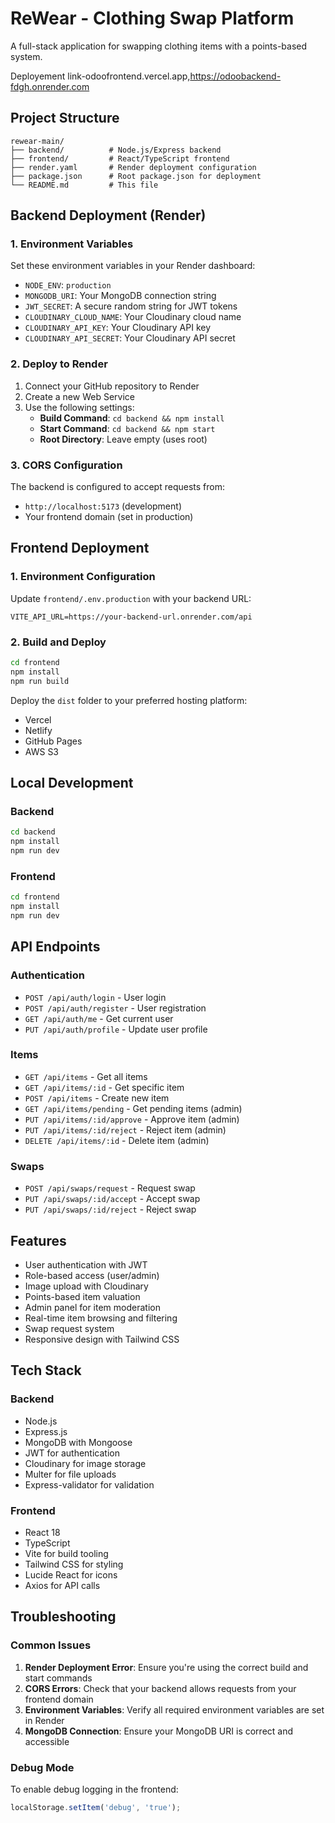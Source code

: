 # ReWear - Clothing Swap Platform

A full-stack application for swapping clothing items with a points-based system.


Deployement link-odoofrontend.vercel.app,https://odoobackend-fdgh.onrender.com

## Project Structure

```
rewear-main/
├── backend/          # Node.js/Express backend
├── frontend/         # React/TypeScript frontend
├── render.yaml       # Render deployment configuration
├── package.json      # Root package.json for deployment
└── README.md         # This file
```

## Backend Deployment (Render)

### 1. Environment Variables

Set these environment variables in your Render dashboard:

- `NODE_ENV`: `production`
- `MONGODB_URI`: Your MongoDB connection string
- `JWT_SECRET`: A secure random string for JWT tokens
- `CLOUDINARY_CLOUD_NAME`: Your Cloudinary cloud name
- `CLOUDINARY_API_KEY`: Your Cloudinary API key
- `CLOUDINARY_API_SECRET`: Your Cloudinary API secret

### 2. Deploy to Render

1. Connect your GitHub repository to Render
2. Create a new Web Service
3. Use the following settings:
   - **Build Command**: `cd backend && npm install`
   - **Start Command**: `cd backend && npm start`
   - **Root Directory**: Leave empty (uses root)

### 3. CORS Configuration

The backend is configured to accept requests from:
- `http://localhost:5173` (development)
- Your frontend domain (set in production)

## Frontend Deployment

### 1. Environment Configuration

Update `frontend/.env.production` with your backend URL:
```
VITE_API_URL=https://your-backend-url.onrender.com/api
```

### 2. Build and Deploy

```bash
cd frontend
npm install
npm run build
```

Deploy the `dist` folder to your preferred hosting platform:
- Vercel
- Netlify
- GitHub Pages
- AWS S3

## Local Development

### Backend
```bash
cd backend
npm install
npm run dev
```

### Frontend
```bash
cd frontend
npm install
npm run dev
```

## API Endpoints

### Authentication
- `POST /api/auth/login` - User login
- `POST /api/auth/register` - User registration
- `GET /api/auth/me` - Get current user
- `PUT /api/auth/profile` - Update user profile

### Items
- `GET /api/items` - Get all items
- `GET /api/items/:id` - Get specific item
- `POST /api/items` - Create new item
- `GET /api/items/pending` - Get pending items (admin)
- `PUT /api/items/:id/approve` - Approve item (admin)
- `PUT /api/items/:id/reject` - Reject item (admin)
- `DELETE /api/items/:id` - Delete item (admin)

### Swaps
- `POST /api/swaps/request` - Request swap
- `PUT /api/swaps/:id/accept` - Accept swap
- `PUT /api/swaps/:id/reject` - Reject swap

## Features

- User authentication with JWT
- Role-based access (user/admin)
- Image upload with Cloudinary
- Points-based item valuation
- Admin panel for item moderation
- Real-time item browsing and filtering
- Swap request system
- Responsive design with Tailwind CSS

## Tech Stack

### Backend
- Node.js
- Express.js
- MongoDB with Mongoose
- JWT for authentication
- Cloudinary for image storage
- Multer for file uploads
- Express-validator for validation

### Frontend
- React 18
- TypeScript
- Vite for build tooling
- Tailwind CSS for styling
- Lucide React for icons
- Axios for API calls

## Troubleshooting

### Common Issues

1. **Render Deployment Error**: Ensure you're using the correct build and start commands
2. **CORS Errors**: Check that your backend allows requests from your frontend domain
3. **Environment Variables**: Verify all required environment variables are set in Render
4. **MongoDB Connection**: Ensure your MongoDB URI is correct and accessible

### Debug Mode

To enable debug logging in the frontend:
```javascript
localStorage.setItem('debug', 'true');
```
